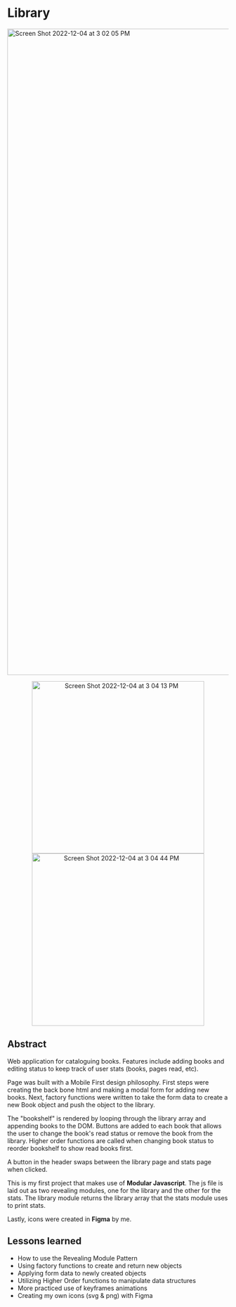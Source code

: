 # Library
<img width="1470" alt="Screen Shot 2022-12-04 at 3 02 05 PM" src="https://user-images.githubusercontent.com/41353202/205512966-328409d5-d4c4-4808-b58d-c4b3ae4d5e3c.png">
<p align="middle">
  <img width="392" alt="Screen Shot 2022-12-04 at 3 04 13 PM" src="https://user-images.githubusercontent.com/41353202/205512976-7640f907-ce59-4295-8909-d6c6fedfa4ca.png">
  <img width="392" alt="Screen Shot 2022-12-04 at 3 04 44 PM" src="https://user-images.githubusercontent.com/41353202/205512983-c6fbc0e9-9369-49df-be5c-2629535b8957.png">
</p>

## Abstract
Web application for cataloguing books. Features include adding books and editing status to keep track of user stats (books, pages read, etc).

Page was built with a Mobile First design philosophy. First steps were creating the back bone html and making a modal form for adding new books. Next, factory functions were written to take the form data to create a new Book object and push the object to the library. 

The "bookshelf" is rendered by looping through the library array and appending books to the DOM. Buttons are added to each book that allows the user to change the book's read status or remove the book from the library. Higher order functions are called when changing book status to reorder bookshelf to show read books first. 

A button in the header swaps between the library page and stats page when clicked. 

This is my first project that makes use of **Modular Javascript**. The js file is laid out as two revealing modules, one for the library and the other for the stats. The library module returns the library array that the stats module uses to print stats. 

Lastly, icons were created in **Figma** by me. 

## Lessons learned

 - How to use the Revealing Module Pattern
 - Using factory functions to create and return new objects
 - Applying form data to newly created objects
 - Utilizing Higher Order functions to manipulate data structures
 - More practiced use of keyframes animations
 - Creating my own icons (svg & png) with Figma

